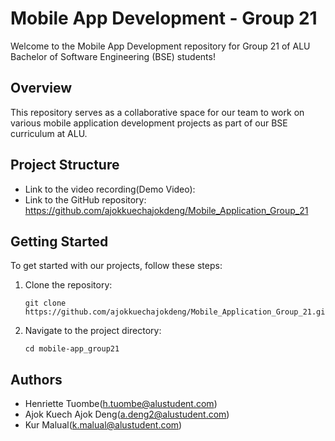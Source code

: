 # Mobile App Development - Group 21

Welcome to the Mobile App Development repository for Group 21 of ALU Bachelor of Software Engineering (BSE) students!

## Overview

This repository serves as a collaborative space for our team to work on various mobile application development projects as part of our BSE curriculum at ALU.

## Project Structure

- Link to the video recording(Demo Video): 
- Link to the GitHub repository: https://github.com/ajokkuechajokdeng/Mobile_Application_Group_21

## Getting Started

To get started with our projects, follow these steps:

1. Clone the repository:

   ```
   git clone https://github.com/ajokkuechajokdeng/Mobile_Application_Group_21.git

   ```

2. Navigate to the project directory:

   ```
   cd mobile-app_group21

   ```

## Authors

- Henriette Tuombe(h.tuombe@alustudent.com)
- Ajok Kuech Ajok Deng(a.deng2@alustudent.com)
- Kur Malual(k.malual@alustudent.com)

